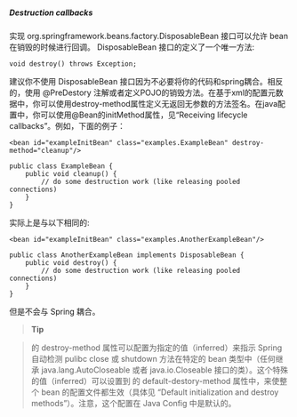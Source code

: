 ##### Destruction callbacks

实现 org.springframework.beans.factory.DisposableBean 接口可以允许 bean 在销毁的时候进行回调。 DisposableBean 接口的定义了一个唯一方法:

```
void destroy() throws Exception;
```

建议你不使用 DisposableBean 接口因为不必要将你的代码和spring耦合。相反的，使用 @PreDestory 注解或者定义POJO的销毁方法。在基于xml的配置元数据中，你可以使用destroy-method属性定义无返回无参数的方法签名。在java配置中，你可以使用@Bean的initMethod属性，见“Receiving lifecycle callbacks”。例如，下面的例子：

```
<bean id="exampleInitBean" class="examples.ExampleBean" destroy-method="cleanup"/>
```

```
public class ExampleBean {
    public void cleanup() {
        // do some destruction work (like releasing pooled connections)
    }
}
```

实际上是与以下相同的:

```
<bean id="exampleInitBean" class="examples.AnotherExampleBean"/>
```

```
public class AnotherExampleBean implements DisposableBean {
    public void destroy() {
        // do some destruction work (like releasing pooled connections)
    }
}
```

但是不会与 Spring 耦合。

>**Tip**

> <bean> 的 destroy-method 属性可以配置为指定的值（inferred）来指示 Spring 自动检测 pulibc close 或 shutdown 方法在特定的 bean 类型中（任何继承 java.lang.AutoCloseable 或者 java.io.Closeable 接口的类）。这个特殊的值（inferred）可以设置到 <beans> 的 default-destory-method 属性中，来使整个 bean 的配置文件都生效（具体见 “Default initialization and destroy methods”）。注意，这个配置在 Java Config 中是默认的。
